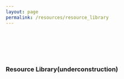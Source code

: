 ```yaml
---
layout: page
permalink: /resources/resource_library
---
```


<br>
<br>
<br>
<br>

### Resource Library(underconstruction)
